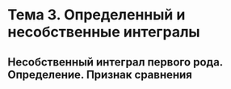 # Тема 3. Определенный и несобственные интегралы

## Несобственный интеграл первого рода. Определение. Признак сравнения